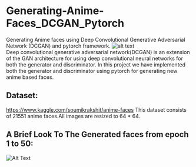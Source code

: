 # Generating-Anime-Faces_DCGAN_Pytorch
Generating Anime faces using  Deep Convolutional Generative Adversarial Network (DCGAN) and pytorch framework.
![alt text](http://uupload.ir/files/cizr_example-of-the-generative-adversarial-network-model-architecture.png) <br>
Deep convolutional generative adversarial network(DCGAN) is an extension of the GAN architecture for using deep convolutional neural networks for both the generator and discriminator.
In this project we have implemented both the generator and discriminator using pytorch for generating new anime based faces.

## Dataset:
https://www.kaggle.com/soumikrakshit/anime-faces
This dataset consists of 21551 anime faces.All images are resized to 64 * 64.

## A Brief Look To The Generated faces from epoch 1 to 50:
![Alt Text](http://uupload.ir/files/wmxa_ezgif.com-video-to-gif.gif)
